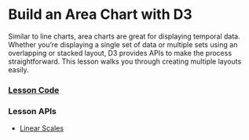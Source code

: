 # Build an Area Chart with D3

Similar to line charts, area charts are great for displaying temporal data. Whether you’re displaying a single set of data or multiple sets using an overlapping or stacked layout, D3 provides APIs to make the process straightforward. This lesson walks you through creating multiple layouts easily.

### [Lesson Code](http://embed.plnkr.co/github/bclinkinbeard/egghead-d3v4/21-area-chart?show=src%2Fapp.js,preview)

### Lesson APIs
- [Linear Scales](https://github.com/d3/d3-scale#linear-scales)
